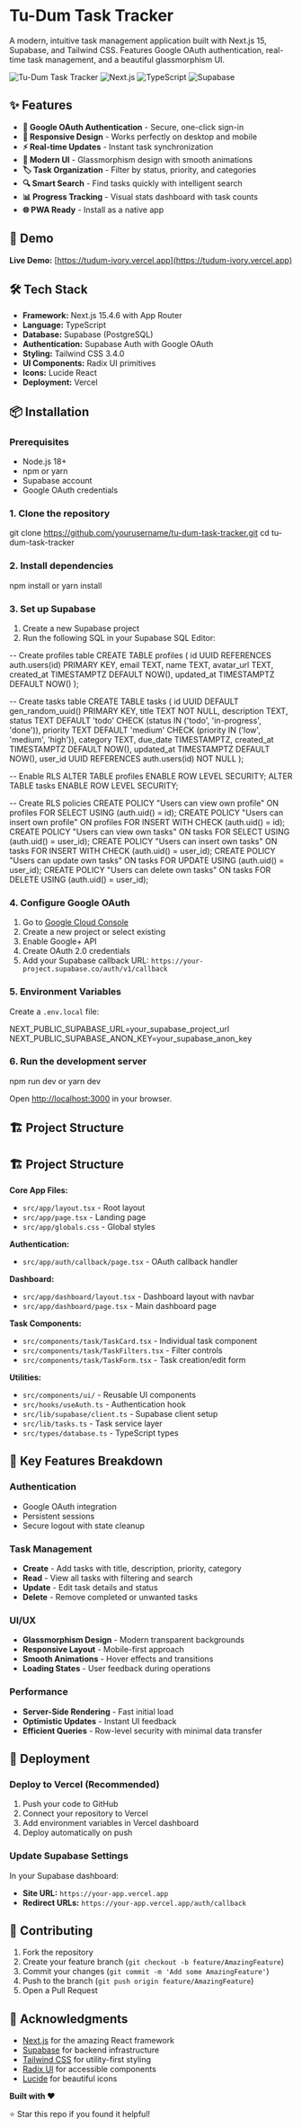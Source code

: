 # Tu-Dum Task Tracker

A modern, intuitive task management application built with Next.js 15, Supabase, and Tailwind CSS. Features Google OAuth authentication, real-time task management, and a beautiful glassmorphism UI.

![Tu-Dum Task Tracker](https://img.shields.io/badge/Status-Production%20Ready-green)
![Next.js](https://img.shields.io/badge/Next.js-15.4.6-black)
![TypeScript](https://img.shields.io/badge/TypeScript-5.0-blue)
![Supabase](https://img.shields.io/badge/Supabase-2.0-green)

## ✨ Features

- **🔐 Google OAuth Authentication** - Secure, one-click sign-in
- **📱 Responsive Design** - Works perfectly on desktop and mobile
- **⚡ Real-time Updates** - Instant task synchronization
- **🎨 Modern UI** - Glassmorphism design with smooth animations
- **🏷️ Task Organization** - Filter by status, priority, and categories
- **🔍 Smart Search** - Find tasks quickly with intelligent search
- **📊 Progress Tracking** - Visual stats dashboard with task counts
- **🌐 PWA Ready** - Install as a native app

## 🚀 Demo

**Live Demo:** [https://tudum-ivory.vercel.app](https://tudum-ivory.vercel.app)

## 🛠️ Tech Stack

- **Framework:** Next.js 15.4.6 with App Router
- **Language:** TypeScript
- **Database:** Supabase (PostgreSQL)
- **Authentication:** Supabase Auth with Google OAuth
- **Styling:** Tailwind CSS 3.4.0
- **UI Components:** Radix UI primitives
- **Icons:** Lucide React
- **Deployment:** Vercel

## 📦 Installation

### Prerequisites

- Node.js 18+ 
- npm or yarn
- Supabase account
- Google OAuth credentials

### 1. Clone the repository

git clone https://github.com/yourusername/tu-dum-task-tracker.git
cd tu-dum-task-tracker


### 2. Install dependencies

npm install
or
yarn install


### 3. Set up Supabase

1. Create a new Supabase project
2. Run the following SQL in your Supabase SQL Editor:

-- Create profiles table
CREATE TABLE profiles (
id UUID REFERENCES auth.users(id) PRIMARY KEY,
email TEXT,
name TEXT,
avatar_url TEXT,
created_at TIMESTAMPTZ DEFAULT NOW(),
updated_at TIMESTAMPTZ DEFAULT NOW()
);

-- Create tasks table
CREATE TABLE tasks (
id UUID DEFAULT gen_random_uuid() PRIMARY KEY,
title TEXT NOT NULL,
description TEXT,
status TEXT DEFAULT 'todo' CHECK (status IN ('todo', 'in-progress', 'done')),
priority TEXT DEFAULT 'medium' CHECK (priority IN ('low', 'medium', 'high')),
category TEXT,
due_date TIMESTAMPTZ,
created_at TIMESTAMPTZ DEFAULT NOW(),
updated_at TIMESTAMPTZ DEFAULT NOW(),
user_id UUID REFERENCES auth.users(id) NOT NULL
);

-- Enable RLS
ALTER TABLE profiles ENABLE ROW LEVEL SECURITY;
ALTER TABLE tasks ENABLE ROW LEVEL SECURITY;

-- Create RLS policies
CREATE POLICY "Users can view own profile" ON profiles FOR SELECT USING (auth.uid() = id);
CREATE POLICY "Users can insert own profile" ON profiles FOR INSERT WITH CHECK (auth.uid() = id);
CREATE POLICY "Users can view own tasks" ON tasks FOR SELECT USING (auth.uid() = user_id);
CREATE POLICY "Users can insert own tasks" ON tasks FOR INSERT WITH CHECK (auth.uid() = user_id);
CREATE POLICY "Users can update own tasks" ON tasks FOR UPDATE USING (auth.uid() = user_id);
CREATE POLICY "Users can delete own tasks" ON tasks FOR DELETE USING (auth.uid() = user_id);


### 4. Configure Google OAuth

1. Go to [Google Cloud Console](https://console.cloud.google.com/)
2. Create a new project or select existing
3. Enable Google+ API
4. Create OAuth 2.0 credentials
5. Add your Supabase callback URL: `https://your-project.supabase.co/auth/v1/callback`

### 5. Environment Variables

Create a `.env.local` file:

NEXT_PUBLIC_SUPABASE_URL=your_supabase_project_url
NEXT_PUBLIC_SUPABASE_ANON_KEY=your_supabase_anon_key


### 6. Run the development server

npm run dev
or
yarn dev


Open [http://localhost:3000](http://localhost:3000) in your browser.

## 🏗️ Project Structure

## 🏗️ Project Structure

**Core App Files:**
- `src/app/layout.tsx` - Root layout
- `src/app/page.tsx` - Landing page  
- `src/app/globals.css` - Global styles

**Authentication:**
- `src/app/auth/callback/page.tsx` - OAuth callback handler

**Dashboard:**
- `src/app/dashboard/layout.tsx` - Dashboard layout with navbar
- `src/app/dashboard/page.tsx` - Main dashboard page

**Task Components:**
- `src/components/task/TaskCard.tsx` - Individual task component
- `src/components/task/TaskFilters.tsx` - Filter controls
- `src/components/task/TaskForm.tsx` - Task creation/edit form

**Utilities:**
- `src/components/ui/` - Reusable UI components
- `src/hooks/useAuth.ts` - Authentication hook
- `src/lib/supabase/client.ts` - Supabase client setup
- `src/lib/tasks.ts` - Task service layer
- `src/types/database.ts` - TypeScript types



## 🎯 Key Features Breakdown

### Authentication
- Google OAuth integration
- Persistent sessions
- Secure logout with state cleanup

### Task Management
- **Create** - Add tasks with title, description, priority, category
- **Read** - View all tasks with filtering and search
- **Update** - Edit task details and status
- **Delete** - Remove completed or unwanted tasks

### UI/UX
- **Glassmorphism Design** - Modern transparent backgrounds
- **Responsive Layout** - Mobile-first approach
- **Smooth Animations** - Hover effects and transitions
- **Loading States** - User feedback during operations

### Performance
- **Server-Side Rendering** - Fast initial load
- **Optimistic Updates** - Instant UI feedback
- **Efficient Queries** - Row-level security with minimal data transfer

## 🚀 Deployment

### Deploy to Vercel (Recommended)

1. Push your code to GitHub
2. Connect your repository to Vercel
3. Add environment variables in Vercel dashboard
4. Deploy automatically on push

### Update Supabase Settings

In your Supabase dashboard:
- **Site URL:** `https://your-app.vercel.app`
- **Redirect URLs:** `https://your-app.vercel.app/auth/callback`

## 🤝 Contributing

1. Fork the repository
2. Create your feature branch (`git checkout -b feature/AmazingFeature`)
3. Commit your changes (`git commit -m 'Add some AmazingFeature'`)
4. Push to the branch (`git push origin feature/AmazingFeature`)
5. Open a Pull Request


## 🙏 Acknowledgments

- [Next.js](https://nextjs.org/) for the amazing React framework
- [Supabase](https://supabase.com/) for backend infrastructure
- [Tailwind CSS](https://tailwindcss.com/) for utility-first styling
- [Radix UI](https://www.radix-ui.com/) for accessible components
- [Lucide](https://lucide.dev/) for beautiful icons


**Built with ❤️**

⭐ Star this repo if you found it helpful!

